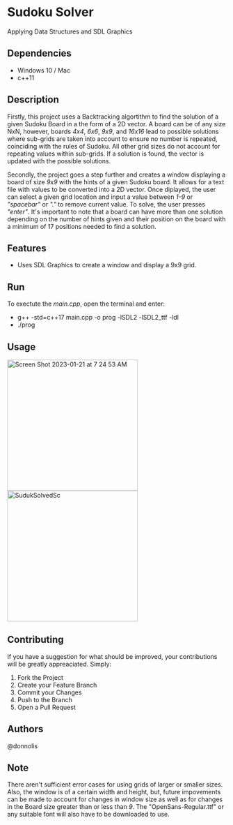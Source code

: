 # Sudoku Solver
Applying Data Structures and SDL Graphics

## Dependencies
- Windows 10 / Mac
- c++11

## Description 

Firstly, this project uses a Backtracking algortithm to find the solution of a given Sudoku Board in a the form of a 2D vector. 
A board can be of any size NxN, however, boards _4x4_, _6x6_, _9x9_, and _16x16_ lead to possible solutions where sub-grids are taken 
into account to ensure no number is repeated, coinciding with the rules of Sudoku. All other grid sizes do not account for 
repeating values within sub-grids. If a solution is found, the vector is updated with the possible solutions. 

Secondly, the project goes a step further and creates a window displaying a board of size _9x9_ with the hints of a given Sudoku board. 
It allows for a text file with values to be converted into a 2D vector. Once diplayed, the user can select a given grid location 
and input a value between _1-9_ or _"spacebar"_ or _"."_ to remove current value. To solve, the user presses _"enter"_. It's important to note 
that a board can have more than one solution depending on the number of hints given and their position on the board with a 
minimum of 17 positions needed to find a solution. 

## Features

- Uses SDL Graphics to create a window and display a 9x9 grid.

## Run 

To exectute the _main.cpp_, open the terminal and enter: 

- g++ -std=c++17 main.cpp -o prog -lSDL2 -lSDL2_ttf -ldl
- ./prog


## Usage


<img width="300" alt="Screen Shot 2023-01-21 at 7 24 53 AM" src="https://user-images.githubusercontent.com/31904474/213866683-88c50e86-8313-42d5-8c67-e394e533902f.png" align = "left">
<img width="300" alt="SudukSolvedSc" src="https://user-images.githubusercontent.com/31904474/213866651-be66bf47-4b53-4f19-b7eb-46a12f9d82bb.png">


## Contributing

If you have a suggestion for what should be improved, your contributions will be greatly appreaciated. Simply: 
1. Fork the Project
2. Create your Feature Branch 
3. Commit your Changes
4. Push to the Branch 
5. Open a Pull Request


## Authors 
@donnolis


## Note
There aren't sufficient error cases for using grids of larger or smaller sizes. Also, the window is of a certain width and height, 
but, future impovements can be made to account for changes in window size as well as for changes in the Board size greater than or less than _9_.
The "OpenSans-Regular.ttf" or any suitable font will also have to be downloaded to use. 

